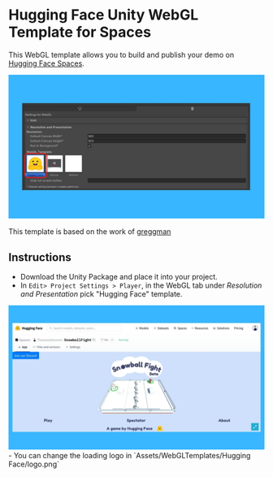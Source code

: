 # Hugging Face Unity WebGL Template for Spaces

This WebGL template allows you to build and publish your demo on [Hugging Face Spaces](https://huggingface.co/spaces).

<img src="./assets/images/screenshot.jpg" alt="Snowball Fight"/>

This template is based on the work of [greggman](https://greggman.github.io/better-unity-webgl-template/)


## Instructions
- Download the Unity Package and place it into your project.
- In `Edit> Project Settings > Player`, in the WebGL tab under *Resolution and Presentation* pick "Hugging Face" template.
<img src="./assets/images/webgl.jpg" alt="Snowball Fight"/>
- You can change the loading logo in `Assets/WebGLTemplates/Hugging Face/logo.png`



